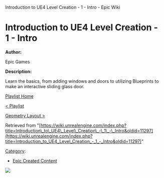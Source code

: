 Introduction to UE4 Level Creation - 1 - Intro - Epic Wiki                    

Introduction to UE4 Level Creation - 1 - Intro
==============================================

  

**Author:**

Epic Games

**Description:**

Learn the basics, from adding windows and doors to utilizing Blueprints to make an interactive sliding glass door.

  

[Playlist Home](/Category:Epic_Video_Playlists "Category:Epic Video Playlists")

[< Playlist](/Creating_a_Level_Tutorial_Playlist "Creating a Level Tutorial Playlist")

[Geometry Layout >](/Introduction_to_UE4_Level_Creation_-_2_-_Geometry_Layout "Introduction to UE4 Level Creation - 2 - Geometry Layout")

Retrieved from "[https://wiki.unrealengine.com/index.php?title=Introduction\_to\_UE4\_Level\_Creation\_-\_1\_-\_Intro&oldid=11297](https://wiki.unrealengine.com/index.php?title=Introduction_to_UE4_Level_Creation_-_1_-_Intro&oldid=11297)"

[Category](/Special:Categories "Special:Categories"):

*   [Epic Created Content](/Category:Epic_Created_Content "Category:Epic Created Content")

  ![](https://tracking.unrealengine.com/track.png)